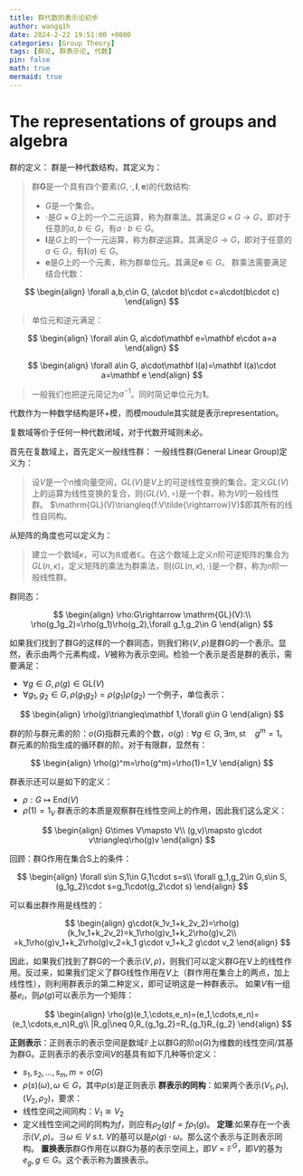 ```yaml
---
title: 群代数的表示论初步
author: wangq1h
date: 2024-2-22 19:51:00 +0800
categories: [Group Theory]
tags: [群论, 群表示论, 代数]
pin: false
math: true
mermaid: true
---
```

# The representations of groups and algebra
群的定义：
群是一种代数结构，其定义为：
> 群$\mathbf G$是一个具有四个要素$(G,\cdot,\mathbf I, \mathbf e)$的代数结构:
> * $G$是一个集合。
> * $\cdot$是$G\times G$上的一个二元运算，称为群乘法。其满足$G\times G\rightarrow G$，即对于任意的$a,b\in G$，有$a\cdot b\in G$。
> * $\mathbf I$是$G$上的一个一元运算，称为群逆运算。其满足$G\rightarrow G$，即对于任意的$a\in G$，有$\mathbf I(a)\in G$。
> * $\mathbf e$是$G$上的一个元素，称为群单位元。其满足$\mathbf e\in G$。
> 群乘法需要满足结合代数：
> 
$$
\begin{align}
\forall a,b,c\in G, (a\cdot b)\cdot c=a\cdot(b\cdot c)
\end{align}
$$

> 单位元和逆元满足：
> 
$$
\begin{align}
\forall a\in G, a\cdot\mathbf e=\mathbf e\cdot a=a
\end{align}
$$

> 
$$
\begin{align}
\forall a\in G, a\cdot\mathbf I(a)=\mathbf I(a)\cdot a=\mathbf e
\end{align}
$$

> 一般我们也把逆元简记为$a^{-1}$。同时简记单位元为$\mathbf 1$。

代数作为一种数学结构是环+模，而模moudule其实就是表示representation。

复数域等价于任何一种代数闭域，对于代数开域则未必。

首先在复数域上，首先定义一般线性群：
一般线性群(General Linear Group)定义为：
> 设$V$是一个$n$维向量空间，$GL(V)$是$V$上的可逆线性变换的集合。定义$GL(V)$上的运算为线性变换的复合，则$(GL(V),\circ)$是一个群，称为$V$的一般线性群。
> $\mathrm{GL}(V)\triangleq{f:V\tilde{\rightarrow}V}$即其所有的线性自同构。

从矩阵的角度也可以定义为：
> 建立一个数域$\kappa$，可以为$\mathbb R$或者$\mathbb C$。在这个数域上定义$n$阶可逆矩阵的集合为$GL(n,\kappa)$，定义矩阵的乘法为群乘法，则$(GL(n,\kappa),\cdot)$是一个群，称为$n$阶一般线性群。

群同态：

$$
\begin{align}
\rho:G\rightarrow \mathrm{GL}(V):\\
\rho(g_1g_2)=\rho(g_1)\rho(g_2),\forall g_1,g_2\in G
\end{align}
$$

如果我们找到了群G的这样的一个群同态，则我们称$(V,\rho)$是群G的一个表示。显然，表示由两个元素构成，$V$被称为表示空间。检验一个表示是否是群的表示，需要满足：
* $\forall g\in G,\rho(g)\in \mathrm{GL}(V)$
* $\forall g_1,g_2\in G,\rho(g_1g_2)=\rho(g_1)\rho(g_2)$
一个例子，单位表示：

$$
\begin{align}
\rho(g)\triangleq\mathbf 1,\forall g\in G
\end{align}
$$

群的阶与群元素的阶：$o(G)$指群元素的个数，$o(g):\forall g\in G,\exists m, \text{st}\quad g^m=1$。群元素的阶指生成的循环群的阶。对于有限群，显然有：

$$
\begin{align}
\rho(g)^m=\rho(g^m)=\rho(1)=1_V
\end{align}
$$

群表示还可以是如下的定义：
* $\rho:G\mapsto \mathrm{End}(V)$
* $\rho(1)=1_V$
群表示的本质是观察群在线性空间上的作用，因此我们这么定义：

$$
\begin{align}
G\times V\mapsto V\\
(g,v)\mapsto g\cdot v\triangleq\rho(g)v
\end{align}
$$

回顾：群G作用在集合S上的条件：

$$
\begin{align}
\forall s\in S,1\in G,1\cdot s=s\\
\forall g_1,g_2\in G,s\in S,(g_1g_2)\cdot s=g_1\cdot(g_2\cdot s)
\end{align}
$$

可以看出群作用是线性的：

$$
\begin{align}
g\cdot(k_1v_1+k_2v_2)=\rho(g)(k_1v_1+k_2v_2)=k_1\rho(g)v_1+k_2\rho(g)v_2\\
=k_1\rho(g)v_1+k_2\rho(g)v_2=k_1 g\cdot v_1+k_2 g\cdot v_2
\end{align}
$$

因此，如果我们找到了群G的一个表示$(V,\rho)$，则我们可以定义群G在V上的线性作用。反过来，如果我们定义了群G线性作用在$V$上（群作用在集合上的两点，加上线性性），则利用群表示的第二种定义，即可证明这是一种群表示。
如果$V$有一组基${e_i}$，则$\rho(g)$可以表示为一个矩阵：

$$
\begin{align}
\rho(g)(e_1,\cdots,e_n)=(e_1,\cdots,e_n)=(e_1,\cdots,e_n)R_g\\
|R_g|\neq 0,R_{g_1g_2}=R_{g_1}R_{g_2}
\end{align}
$$

**正则表示**：正则表示的表示空间是数域$\mathbb F$上以群G的阶$o(G)$为维数的线性空间/其基为群G。正则表示的表示空间$V$的基具有如下几种等价定义：
* ${s_1,s_2,\dots,s_m},m=o(G)$
* ${\rho(s)(\omega)},\omega\in G$，其中$\rho(s)$是正则表示
**群表示的同构**：如果两个表示$(V_1,\rho_1),(V_2,\rho_2)$，要求：
* 线性空间之间同构：$V_1\cong V_2$
* 定义线性空间之间的同构为$f$，则应有$\rho_2(g)f=f\rho_1(g)$。
**定理**:如果存在一个表示$(V,\rho)$。$\exists \omega\in V$ s.t. $V$的基可以是${\rho(g)\cdot\omega}$。那么这个表示与正则表示同构。
**置换表示**群G作用在以群G为基的表示空间上，即$V=\mathbb F^G$，即$V$的基为${e_g},g\in G$。这个表示称为置换表示。